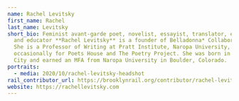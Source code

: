```yaml
---
name: Rachel Levitsky
first_name: Rachel
last_name: Levitsky
short_bio: Feminist avant-garde poet, novelist, essayist, translator, editor,
  and educator **Rachel Levitsky** is a founder of Belladonna* Collaborative.
  She is a Professor of Writing at Pratt Institute, Naropa University, and
  occasionally for Poets House and The Poetry Project. She was born in New York
  City and earned an MFA from Naropa University in Boulder, Colorado.
portraits:
  - media: 2020/10/rachel-levitsky-headshot
rail_contributor_url: https://brooklynrail.org/contributor/rachel-levitsky
website: https://rachellevitsky.com
---
```


